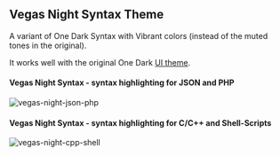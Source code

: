 ## Vegas Night Syntax Theme

A variant of One Dark Syntax with Vibrant colors (instead of the muted tones in the original).

It works well with the original One Dark [UI theme](https://atom.io/themes/one-dark-ui).

#### Vegas Night Syntax - syntax highlighting for JSON and PHP
![vegas-night-json-php](https://cloud.githubusercontent.com/assets/1554603/24014475/4bd3e4a8-0a42-11e7-9495-4397e0c30780.jpg)

#### Vegas Night Syntax - syntax highlighting for C/C++ and Shell-Scripts
![vegas-night-cpp-shell](https://cloud.githubusercontent.com/assets/1554603/24014479/523774c2-0a42-11e7-9396-95870836dbb8.jpg)
